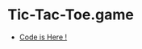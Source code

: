 # Tic-Tac-Toe.game

 + <a href="https://gist.github.com/Kishnptll/34737ea0ce8b3bc245a349c76cfe36d7"> Code is Here ! </a>
